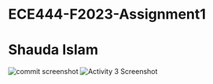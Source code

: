 # ECE444-F2023-Assignment1
# Shauda Islam

![commit screenshot](https://github.com/shauda/ECE444-F2023-Assignment1/assets/66545123/87478b5c-10ea-46d0-860a-b4927ea9efc9)
![Activity 3 Screenshot](https://github.com/shauda/ECE444-F2023-Assignment1/assets/66545123/cf76b848-19e7-4801-8e70-0cd9a6300d82)


